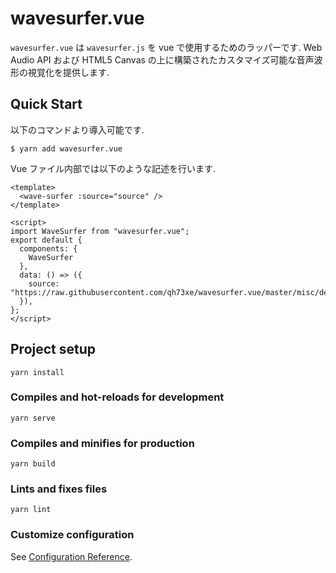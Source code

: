 # wavesurfer.vue

`wavesurfer.vue` は `wavesurfer.js` を vue で使用するためのラッパーです.
Web Audio API および HTML5 Canvas の上に構築されたカスタマイズ可能な音声波形の視覚化を提供します.

## Quick Start

以下のコマンドより導入可能です.

```
$ yarn add wavesurfer.vue
```

Vue ファイル内部では以下のような記述を行います.

```
<template>
  <wave-surfer :source="source" />
</template>

<script>
import WaveSurfer from "wavesurfer.vue";
export default {
  components: {
    WaveSurfer
  },
  data: () => ({
    source: "https://raw.githubusercontent.com/qh73xe/wavesurfer.vue/master/misc/demo.wav"
  }),
};
</script>
```


## Project setup
```
yarn install
```

### Compiles and hot-reloads for development
```
yarn serve
```

### Compiles and minifies for production
```
yarn build
```

### Lints and fixes files
```
yarn lint
```

### Customize configuration
See [Configuration Reference](https://cli.vuejs.org/config/).
